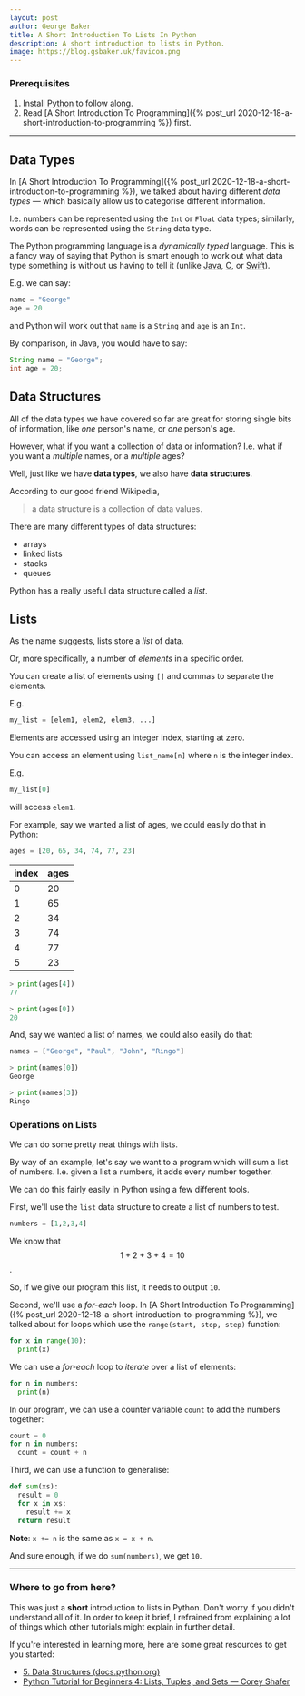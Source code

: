 ```yaml
---
layout: post
author: George Baker
title: A Short Introduction To Lists In Python
description: A short introduction to lists in Python.
image: https://blog.gsbaker.uk/favicon.png
---
```


### Prerequisites
1. Install [Python](https://www.python.org) to follow along.
2. Read [A Short Introduction To Programming]({% post_url 2020-12-18-a-short-introduction-to-programming %}) first.

---

## Data Types
In [A Short Introduction To Programming]({% post_url 2020-12-18-a-short-introduction-to-programming %}),
we talked about having different *data types* — which basically allow us to categorise 
different information. 

I.e. numbers can be represented using the `Int` or `Float` data types; similarly,
words can be represented using the `String` data type.

The Python programming language is a *dynamically typed* language. This is a fancy way
of saying that Python is smart enough to work out what data type something is without us
having to tell it (unlike [Java](https://www.java.com/en/), [C](https://en.wikipedia.org/wiki/C_(programming_language)),
or [Swift](https://swift.org)).

E.g. we can say:
```python
name = "George"
age = 20
```
and Python will work out that `name` is a `String` and `age` is an `Int`.

By comparison, in Java, you would have to say:
```java
String name = "George";
int age = 20;
```

## Data Structures
All of the data types we have covered so far are great for storing single bits of 
information, like *one* person's name, or *one* person's age.

However, what if you want a collection of data or information? I.e. what if you want
a *multiple* names, or a *multiple* ages?

Well, just like we have **data types**, we also have **data structures**.

According to our good friend Wikipedia,
> a data structure is a collection of data values.

There are many different types of data structures:
- arrays
- linked lists
- stacks
- queues

Python has a really useful data structure called a *list*.


## Lists
As the name suggests, lists store a *list* of data.

Or, more specifically, a number of *elements* in a specific order.

You can create a list of elements using `[]` and commas to separate the elements.

E.g.
```python
my_list = [elem1, elem2, elem3, ...]
```

Elements are accessed using an integer index, starting at zero.

You can access an element using `list_name[n]` where `n` is the integer index.

E.g.
```python
my_list[0]
```
will access `elem1`.

For example, say we wanted a list of ages, we could easily do that in Python:
```python
ages = [20, 65, 34, 74, 77, 23]
```

index | ages
--- | ---
0 | 20
1 | 65
2 | 34
3 | 74
4 | 77
5 | 23

```python
> print(ages[4])
77

> print(ages[0])
20
```

And, say we wanted a list of names, we could also easily do that:
```python
names = ["George", "Paul", "John", "Ringo"]
```
```python
> print(names[0])
George

> print(names[3])
Ringo
```

### Operations on Lists
We can do some pretty neat things with lists. 

By way of an example, let's say we want to a program which will sum a list of numbers.
I.e. given a list a numbers, it adds every number together.

We can do this fairly easily in Python using a few different tools.

First, we'll use the `list` data structure to create a list of numbers to test.

```python
numbers = [1,2,3,4]
```

We know that $$ 1 + 2 + 3 + 4 = 10 $$.

So, if we give our program this list, it needs to output `10`.

Second, we'll use a *for-each* loop. In [A Short Introduction To Programming]({% post_url 2020-12-18-a-short-introduction-to-programming %}),
we talked about for loops which use the `range(start, stop, step)` function:
```python
for x in range(10):
  print(x)
```

We can use a *for-each* loop to *iterate* over a list of elements:
```python
for n in numbers:
  print(n)
```

In our program, we can use a counter variable `count` to add the numbers together:
```python
count = 0
for n in numbers:
  count = count + n
```

Third, we can use a function to generalise:
```python
def sum(xs):
  result = 0
  for x in xs:
    result += x
  return result
```
**Note**: `x += n` is the same as `x = x + n`.

And sure enough, if we do `sum(numbers)`, we get `10`.

--- 
### Where to go from here?
This was just a **short** introduction to lists in Python. Don't worry if you didn't 
understand all of it. In order to keep it brief, I refrained from explaining a lot of 
things which other tutorials might explain in further detail. 

If you're interested in learning more, here are some great resources to get you started:
- [5. Data Structures (docs.python.org)](https://docs.python.org/3/tutorial/datastructures.html)
- [Python Tutorial for Beginners 4: Lists, Tuples, and Sets — Corey Shafer](https://www.youtube.com/watch?v=W8KRzm-HUcc)

<script src="https://cdn.mathjax.org/mathjax/latest/MathJax.js?config=TeX-AMS-MML_HTMLorMML" type="text/javascript"></script>
